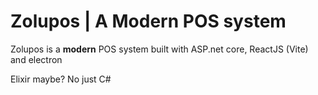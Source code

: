 # Zolupos | A Modern POS system
Zolupos is a **modern** POS system built with ASP.net core, ReactJS (Vite) and electron


Elixir maybe? No just C#

